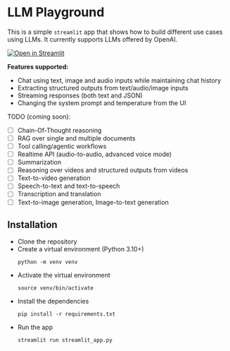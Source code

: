# LLM Playground

This is a simple `streamlit` app that shows how to build different use cases using LLMs. It currently supports LLMs offered by OpenAI.

[![Open in Streamlit](https://static.streamlit.io/badges/streamlit_badge_black_white.svg)](https://the-llm-playground.streamlit.app/)

**Features supported:**
- Chat using text, image and audio inputs while maintaining chat history
- Extracting structured outputs from text/audio/image inputs
- Streaming responses (both text and JSON)
- Changing the system prompt and temperature from the UI

TODO (coming soon):
- [ ] Chain-Of-Thought reasoning
- [ ] RAG over single and multiple documents
- [ ] Tool calling/agentic workflows
- [ ] Realtime API (audio-to-audio, advanced voice mode)
- [ ] Summarization
- [ ] Reasoning over videos and structured outputs from videos
- [ ] Text-to-video generation
- [ ] Speech-to-text and text-to-speech
- [ ] Transcription and translation
- [ ] Text-to-image generation, Image-to-text generation

## Installation
- Clone the repository
- Create a virtual environment (Python 3.10+)
  ```
  python -m venv venv
  ```
- Activate the virtual environment
  ```
  source venv/bin/activate
  ```
- Install the dependencies
  ```
  pip install -r requirements.txt
  ```
- Run the app
  ```
  streamlit run streamlit_app.py
  ```
